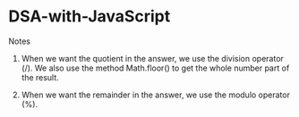 # DSA-with-JavaScript


Notes

1) When we want the quotient in the answer, we use the division operator (/). We also use the method Math.floor() to get the whole number part of the result.

2) When we want the remainder in the answer, we use the modulo operator (%).